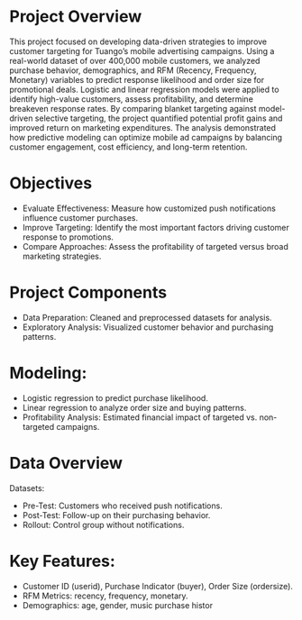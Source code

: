 # Project Overview
This project focused on developing data-driven strategies to improve customer targeting for Tuango’s mobile advertising campaigns. Using a real-world dataset of over 400,000 mobile customers, we analyzed purchase behavior, demographics, and RFM (Recency, Frequency, Monetary) variables to predict response likelihood and order size for promotional deals. Logistic and linear regression models were applied to identify high-value customers, assess profitability, and determine breakeven response rates. By comparing blanket targeting against model-driven selective targeting, the project quantified potential profit gains and improved return on marketing expenditures. The analysis demonstrated how predictive modeling can optimize mobile ad campaigns by balancing customer engagement, cost efficiency, and long-term retention.

# Objectives
- Evaluate Effectiveness: Measure how customized push notifications influence customer purchases.
- Improve Targeting: Identify the most important factors driving customer response to promotions.
- Compare Approaches: Assess the profitability of targeted versus broad marketing strategies.

# Project Components
- Data Preparation: Cleaned and preprocessed datasets for analysis.
- Exploratory Analysis: Visualized customer behavior and purchasing patterns.

# Modeling:
- Logistic regression to predict purchase likelihood.
- Linear regression to analyze order size and buying patterns.
- Profitability Analysis: Estimated financial impact of targeted vs. non-targeted campaigns.

# Data Overview
Datasets:
- Pre-Test: Customers who received push notifications.
- Post-Test: Follow-up on their purchasing behavior.
- Rollout: Control group without notifications.

# Key Features:
- Customer ID (userid), Purchase Indicator (buyer), Order Size (ordersize).
- RFM Metrics: recency, frequency, monetary.
- Demographics: age, gender, music purchase histor
